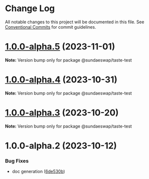 # Change Log

All notable changes to this project will be documented in this file.
See [Conventional Commits](https://conventionalcommits.org) for commit guidelines.

# [1.0.0-alpha.5](https://github.com/SundaeSwap-finance/sundae-sdk/compare/@sundaeswap/taste-test@1.0.0-alpha.4...@sundaeswap/taste-test@1.0.0-alpha.5) (2023-11-01)

**Note:** Version bump only for package @sundaeswap/taste-test

# [1.0.0-alpha.4](https://github.com/SundaeSwap-finance/sundae-sdk/compare/@sundaeswap/taste-test@1.0.0-alpha.3...@sundaeswap/taste-test@1.0.0-alpha.4) (2023-10-31)

**Note:** Version bump only for package @sundaeswap/taste-test

# [1.0.0-alpha.3](https://github.com/SundaeSwap-finance/sundae-sdk/compare/@sundaeswap/taste-test@1.0.0-alpha.2...@sundaeswap/taste-test@1.0.0-alpha.3) (2023-10-20)

**Note:** Version bump only for package @sundaeswap/taste-test

# 1.0.0-alpha.2 (2023-10-12)

### Bug Fixes

- doc generation ([6de530b](https://github.com/SundaeSwap-finance/sundae-sdk/commit/6de530b9836be0a2f1c5739aa208a4fbc30ba80d))
